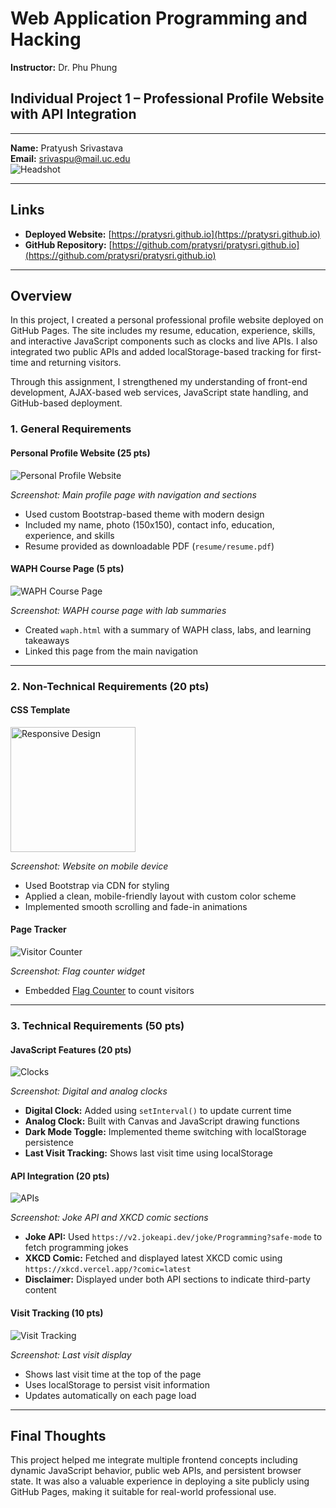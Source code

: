 # Web Application Programming and Hacking

**Instructor:** Dr. Phu Phung

## Individual Project 1 – Professional Profile Website with API Integration

---

**Name:** Pratyush Srivastava  
**Email:** srivaspu@mail.uc.edu  
![Headshot](images/headshot.jpg)

---

## Links

- **Deployed Website:** [https://pratysri.github.io](https://pratysri.github.io)
- **GitHub Repository:** [https://github.com/pratysri/pratysri.github.io](https://github.com/pratysri/pratysri.github.io)

---

## Overview

In this project, I created a personal professional profile website deployed on GitHub Pages. The site includes my resume, education, experience, skills, and interactive JavaScript components such as clocks and live APIs. I also integrated two public APIs and added localStorage-based tracking for first-time and returning visitors.

Through this assignment, I strengthened my understanding of front-end development, AJAX-based web services, JavaScript state handling, and GitHub-based deployment.

### 1. General Requirements

#### Personal Profile Website (25 pts)

![Personal Profile Website](images/screenshots/profile.png)

_Screenshot: Main profile page with navigation and sections_

- Used custom Bootstrap-based theme with modern design
- Included my name, photo (150x150), contact info, education, experience, and skills
- Resume provided as downloadable PDF (`resume/resume.pdf`)

#### WAPH Course Page (5 pts)

![WAPH Course Page](images/screenshots/waph.png)

_Screenshot: WAPH course page with lab summaries_

- Created `waph.html` with a summary of WAPH class, labs, and learning takeaways
- Linked this page from the main navigation

---

### 2. Non-Technical Requirements (20 pts)

#### CSS Template

<img src="images/screenshots/responsive.jpg" alt="Responsive Design" width="200" style="height:auto;">

_Screenshot: Website on mobile device_

- Used Bootstrap via CDN for styling
- Applied a clean, mobile-friendly layout with custom color scheme
- Implemented smooth scrolling and fade-in animations

#### Page Tracker

![Visitor Counter](images/screenshots/counter.png)

_Screenshot: Flag counter widget_

- Embedded [Flag Counter](https://flagcounter.com) to count visitors

---

### 3. Technical Requirements (50 pts)

#### JavaScript Features (20 pts)

![Clocks](images/screenshots/clocks.png)

_Screenshot: Digital and analog clocks_

- **Digital Clock:** Added using `setInterval()` to update current time
- **Analog Clock:** Built with Canvas and JavaScript drawing functions
- **Dark Mode Toggle:** Implemented theme switching with localStorage persistence
- **Last Visit Tracking:** Shows last visit time using localStorage

#### API Integration (20 pts)

![APIs](images/screenshots/apis.png)

_Screenshot: Joke API and XKCD comic sections_

- **Joke API:** Used `https://v2.jokeapi.dev/joke/Programming?safe-mode` to fetch programming jokes
- **XKCD Comic:** Fetched and displayed latest XKCD comic using `https://xkcd.vercel.app/?comic=latest`
- **Disclaimer:** Displayed under both API sections to indicate third-party content

#### Visit Tracking (10 pts)

![Visit Tracking](images/screenshots/visits.png)

_Screenshot: Last visit display_

- Shows last visit time at the top of the page
- Uses localStorage to persist visit information
- Updates automatically on each page load

---

## Final Thoughts

This project helped me integrate multiple frontend concepts including dynamic JavaScript behavior, public web APIs, and persistent browser state. It was also a valuable experience in deploying a site publicly using GitHub Pages, making it suitable for real-world professional use.
